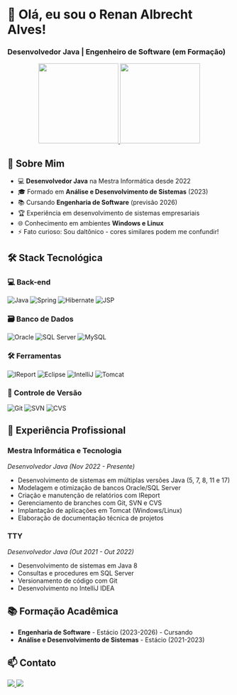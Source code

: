 # 👋 Olá, eu sou o Renan Albrecht Alves!

### Desenvolvedor Java | Engenheiro de Software (em Formação)

<div align="center">
  <a href="https://github.com/renan-a-alves">
    <img height="180em" src="https://github-readme-stats.vercel.app/api?username=renan-a-alves&show_icons=true&theme=dark&include_all_commits=true&count_private=true"/>
    <img height="180em" src="https://github-readme-stats.vercel.app/api/top-langs/?username=renan-a-alves&layout=compact&langs_count=8&theme=dark"/>
  </a>
</div>

## 🚀 Sobre Mim

- 💻 **Desenvolvedor Java** na Mestra Informática desde 2022
- 🎓 Formado em **Análise e Desenvolvimento de Sistemas** (2023)
- 📚 Cursando **Engenharia de Software** (previsão 2026)
- 🏆 Experiência em desenvolvimento de sistemas empresariais
- 🌐 Conhecimento em ambientes **Windows e Linux**
- ⚡ Fato curioso: Sou daltônico - cores similares podem me confundir!

## 🛠 Stack Tecnológica

### 💻 Back-end
![Java](https://img.shields.io/badge/Java-5%2C%207%2C%208%2C%2011%2C%2017-ED8B00?style=for-the-badge&logo=openjdk&logoColor=white)
![Spring](https://img.shields.io/badge/Spring-6DB33F?style=for-the-badge&logo=spring&logoColor=white)
![Hibernate](https://img.shields.io/badge/Hibernate-59666C?style=for-the-badge&logo=hibernate&logoColor=white)
![JSP](https://img.shields.io/badge/JSP-007396?style=for-the-badge&logo=java&logoColor=white)

### 🗃️ Banco de Dados
![Oracle](https://img.shields.io/badge/Oracle-F80000?style=for-the-badge&logo=oracle&logoColor=white)
![SQL Server](https://img.shields.io/badge/SQL_Server-CC2927?style=for-the-badge&logo=microsoft-sql-server&logoColor=white)
![MySQL](https://img.shields.io/badge/MySQL-4479A1?style=for-the-badge&logo=mysql&logoColor=white)

### 🛠️ Ferramentas
![IReport](https://img.shields.io/badge/IReport-38B2AC?style=for-the-badge&logo=jasperreports&logoColor=white)
![Eclipse](https://img.shields.io/badge/Eclipse-2C2255?style=for-the-badge&logo=eclipse&logoColor=white)
![IntelliJ](https://img.shields.io/badge/IntelliJ-000000?style=for-the-badge&logo=intellij-idea&logoColor=white)
![Tomcat](https://img.shields.io/badge/Tomcat-F8DC75?style=for-the-badge&logo=apache-tomcat&logoColor=black)

### 🔄 Controle de Versão
![Git](https://img.shields.io/badge/Git-F05032?style=for-the-badge&logo=git&logoColor=white)
![SVN](https://img.shields.io/badge/SVN-809CC9?style=for-the-badge&logo=subversion&logoColor=white)
![CVS](https://img.shields.io/badge/CVS-3E2C00?style=for-the-badge&logo=concurrent-versions-system&logoColor=white)

## 💼 Experiência Profissional

### **Mestra Informática e Tecnologia**  
*Desenvolvedor Java (Nov 2022 - Presente)*  
- Desenvolvimento de sistemas em múltiplas versões Java (5, 7, 8, 11 e 17)
- Modelagem e otimização de bancos Oracle/SQL Server
- Criação e manutenção de relatórios com IReport
- Gerenciamento de branches com Git, SVN e CVS
- Implantação de aplicações em Tomcat (Windows/Linux)
- Elaboração de documentação técnica de projetos

### **TTY**  
*Desenvolvedor Java (Out 2021 - Out 2022)*  
- Desenvolvimento de sistemas em Java 8
- Consultas e procedures em SQL Server
- Versionamento de código com Git
- Desenvolvimento no IntelliJ IDEA

## 📚 Formação Acadêmica

- **Engenharia de Software** - Estácio (2023-2026) - Cursando
- **Análise e Desenvolvimento de Sistemas** - Estácio (2021-2023)

## 📫 Contato

<div> 
  <a href="mailto:renanalves_555@hotmail.com">
    <img src="https://img.shields.io/badge/Hotmail-0078D4?style=for-the-badge&logo=microsoft-outlook&logoColor=white"/>
  </a>
  <a href="https://www.linkedin.com/in/renan-a-alves/">
    <img src="https://img.shields.io/badge/LinkedIn-0077B5?style=for-the-badge&logo=linkedin&logoColor=white"/>
  </a>
</div>
